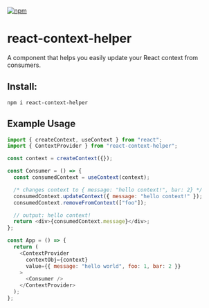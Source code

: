 [![npm](https://img.shields.io/npm/v/react-context-helper.svg)](https://www.npmjs.com/package/react-context-helper)

# react-context-helper

A component that helps you easily update your React context from consumers.

## Install:

`npm i react-context-helper`

## Example Usage

```js
import { createContext, useContext } from "react";
import { ContextProvider } from "react-context-helper";

const context = createContext({});

const Consumer = () => {
  const consumedContext = useContext(context);

  /* changes context to { message: "hello context!", bar: 2} */
  consumedContext.updateContext({ message: "hello context!" });
  consumedContext.removeFromContext(["foo"]);

  // output: hello context!
  return <div>{consumedContext.message}</div>;
};

const App = () => {
  return (
    <ContextProvider
      contextObj={context}
      value={{ message: "hello world", foo: 1, bar: 2 }}
    >
      <Consumer />
    </ContextProvider>
  );
};
```
